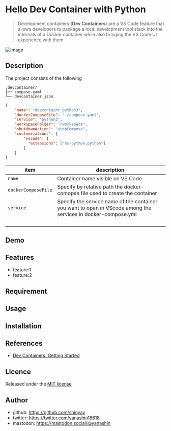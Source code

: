 # Hello Dev Container with Python

> Development containers (**Dev Containers**) are a VS Code feature that allows developers to package a local development tool stack into the internals of a Docker container while also bringing the VS Code UI experience with them.

![image](https://github.com/shinyay/hello-devcontainer-with-python/assets/3072734/b0eab7bd-6d6f-49de-a989-3e968dd8d6bb)


## Description

The project consists of the following

```shell
.devcontainer/
├── compose.yaml
└── devcontainer.json
```

```json
{
	"name": "devcontainr_python3",
	"dockerComposeFile": "./compose.yaml",
	"service": "python3",
	"workspaceFolder": "/workspace",
	"shutdownAction": "stopCompose",
	"customizations": {
		"vscode": {
		  "extensions": ["ms-python.python"]
		}
	}
}
```

|item|description|
|----|-----------|
|`name`|Container name visible on VS Code|
|`dockerComposeFile`|Specify by relative path the docker-comopse file used to create the container|
|`service`|Specify the service name of the container you want to open in VScode among the services in docker-compose.yml|
|||
|||
|||
|||

## Demo

## Features

- feature:1
- feature:2

## Requirement

## Usage

## Installation

## References

- [Dev Containers: Getting Started](https://microsoft.github.io/code-with-engineering-playbook/developer-experience/devcontainers/)

## Licence

Released under the [MIT license](https://gist.githubusercontent.com/shinyay/56e54ee4c0e22db8211e05e70a63247e/raw/34c6fdd50d54aa8e23560c296424aeb61599aa71/LICENSE)

## Author

- github: <https://github.com/shinyay>
- twitter: <https://twitter.com/yanashin18618>
- mastodon: <https://mastodon.social/@yanashin>
